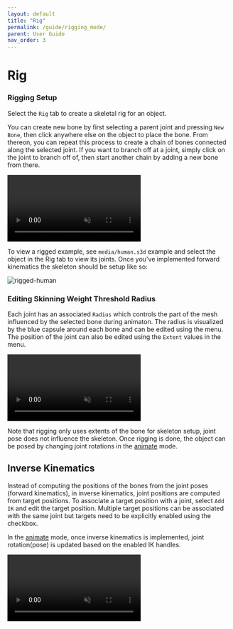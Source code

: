```yaml
---
layout: default
title: "Rig"
permalink: /guide/rigging_mode/
parent: User Guide
nav_order: 3
---
```


# Rig

### Rigging Setup

Select the `Rig` tab to create a skeletal rig for an object.

You can create new bone by first selecting a parent joint and pressing `New Bone`, then click anywhere else on the object to place the bone. From thereon, you can repeat this process to create a chain of bones connected along the selected joint.
If you want to branch off at a joint, simply click on the joint to branch off of, then start another chain by adding a new bone from there.

<video src="{{ site.baseurl }}/guide/rigging_mode/guide-rigging-1.mov" controls preload muted loop style="max-width: 100%; margin: 0 auto;"></video>

To view a rigged example, see `media/human.s3d` example and select the object in the Rig tab to view its joints.
Once you've implemented forward kinematics the skeleton should be setup like so:

![rigged-human](guide-rigging-human.png)



### Editing Skinning Weight Threshold Radius

Each joint has an associated `Radius`  which controls the part of the mesh influenced by the selected bone during animaton. The radius is visualized by the blue capsule around each bone and can be edited using the menu. The position of the joint can also be edited using the `Extent` values in the menu.

<video src="{{ site.baseurl }}/guide/rigging_mode/guide-rigging-2.mov" controls preload muted loop style="max-width: 100%; margin: 0 auto;"></video>

Note that rigging only uses extents of the bone for skeleton setup, joint pose does not influence the skeleton. Once rigging is done, the object can be posed by changing joint rotations in the [animate](../animate_mode) mode.


## Inverse Kinematics
Instead of computing the positions of the bones from the joint poses (forward kinematics), in inverse kinematics, joint positions are computed from target positions.
To associate a target position with a joint, select `Add IK` and edit the target position. Multiple target positions can be associated with the same joint but targets need to be explicitly enabled using the checkbox.

In the [animate](../animate_mode) mode, once inverse kinematics is implemented, joint rotation(pose) is updated based on the enabled IK handles.

<video src="{{ site.baseurl }}/guide/rigging_mode/guide-ik.mp4" controls preload muted loop style="max-width: 100%; margin: 0 auto;"></video>




